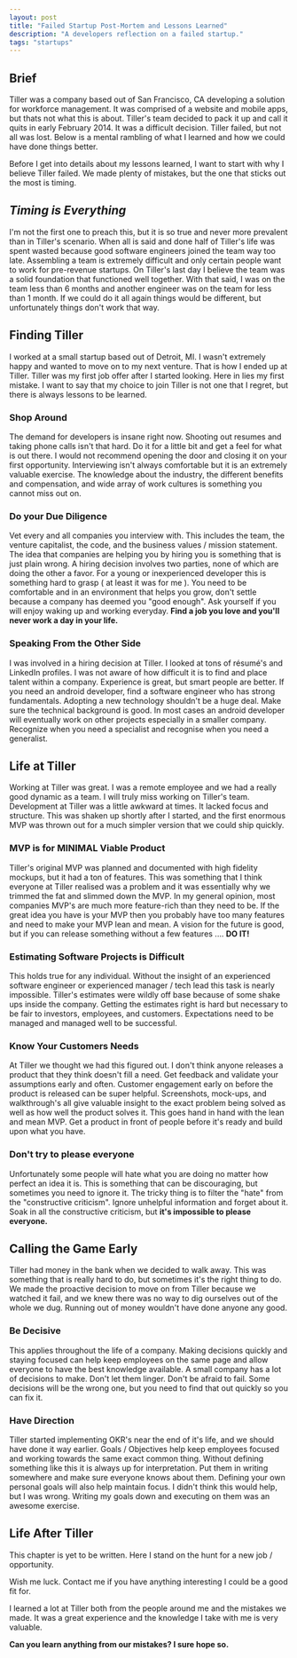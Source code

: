 ```yaml
---
layout: post
title: "Failed Startup Post-Mortem and Lessons Learned"
description: "A developers reflection on a failed startup."
tags: "startups"
---
```

## Brief
Tiller was a company based out of San Francisco, CA developing a solution for workforce management.  It was comprised of a website and mobile apps, but thats not what this is about.  Tiller's team decided to pack it up and call it quits in early February 2014.  It was a difficult decision.  Tiller failed, but not all was lost.  Below is a mental rambling of what I learned and how we could have done things better.

Before I get into details about my lessons learned, I want to start with why I believe Tiller failed.  We made plenty of mistakes, but the one that sticks out the most is timing.

## *Timing is Everything*
I'm not the first one to preach this, but it is so true and never more prevalent than in Tiller's scenario.  When all is said and done half of Tiller's life was spent wasted because good software engineers joined the team way too late.  Assembling a team is extremely difficult and only certain people want to work for pre-revenue startups.  On Tiller's last day I believe the team was a solid foundation that functioned well together.  With that said, I was on the team less than 6 months and another engineer was on the team for less than 1 month.  If we could do it all again things would be different, but unfortunately things don't work that way.

## Finding Tiller
I worked at a small startup based out of Detroit, MI.  I wasn't extremely happy and wanted to move on to my next venture.  That is how I ended up at Tiller.  Tiller was my first job offer after I started looking.  Here in lies my first mistake.  I want to say that my choice to join Tiller is not one that I regret, but there is always lessons to be learned.

### Shop Around
The demand for developers is insane right now.  Shooting out resumes and taking phone calls isn't that hard.  Do it for a little bit and get a feel for what is out there.  I would not recommend opening the door and closing it on your first opportunity.  Interviewing isn't always comfortable but it is an extremely valuable exercise.  The knowledge about the industry, the different benefits and compensation, and wide array of work cultures is something you cannot miss out on.

### Do your Due Diligence
Vet every and all companies you interview with.  This includes the team, the venture capitalist, the code, and the business values / mission statement.  The idea that companies are helping you by hiring you is something that is just plain wrong.  A hiring decision involves two parties, none of which are doing the other a favor.  For a young or inexperienced developer this is something hard to grasp ( at least it was for me ).  You need to be comfortable and in an environment that helps you grow, don't settle because a company has deemed you "good enough".  Ask yourself if you will enjoy waking up and working everyday.  **Find a job you love and you'll never work a day in your life.**

### Speaking From the Other Side
I was involved in a hiring decision at Tiller.  I looked at tons of résumé's and LinkedIn profiles.  I was not aware of how difficult it is to find and place talent within a company.  Experience is great, but smart people are better.  If you need an android developer, find a software engineer who has strong fundamentals.  Adopting a new technology shouldn't be a huge deal.  Make sure the technical background is good.  In most cases an android developer will eventually work on other projects especially in a smaller company.  Recognize when you need a specialist and recognise when you need a generalist.

## Life at Tiller
Working at Tiller was great.  I was a remote employee and we had a really good dynamic as a team.  I will truly miss working on Tiller's team.  Development at Tiller was a little awkward at times. It lacked focus and structure.  This was shaken up shortly after I started, and the first enormous MVP was thrown out for a much simpler version that we could ship quickly.

### MVP is for **MINIMAL** Viable Product
Tiller's original MVP was planned and documented with high fidelity mockups, but it had a ton of features.  This was something that I think everyone at Tiller realised was a problem and it was essentially why we trimmed the fat and slimmed down the MVP.  In my general opinion, most companies MVP's are much more feature-rich than they need to be.  If the great idea you have is your MVP then you probably have too many features and need to make your MVP lean and mean.  A vision for the future is good, but if you can release something without a few features .... **DO IT!**

### Estimating Software Projects is Difficult
This holds true for any individual.  Without the insight of an experienced software engineer or experienced manager / tech lead this task is nearly impossible.  Tiller's estimates were wildly off base because of some shake ups inside the company.  Getting the estimates right is hard but necessary to be fair to investors, employees, and customers.  Expectations need to be managed and managed well to be successful.

### Know Your Customers Needs
At Tiller we thought we had this figured out.  I don't think anyone releases a product that they think doesn't fill a need.  Get feedback and validate your assumptions early and often.  Customer engagement early on before the product is released can be super helpful.  Screenshots, mock-ups, and walkthrough's all give valuable insight to the exact problem being solved as well as how well the product solves it.  This goes hand in hand with the lean and mean MVP.  Get a product in front of people before it's ready and build upon what you have.

### Don't try to please everyone
Unfortunately some people will hate what you are doing no matter how perfect an idea it is.  This is something that can be discouraging, but sometimes you need to ignore it.  The tricky thing is to filter the "hate" from the "constructive criticism".  Ignore unhelpful information and forget about it.  Soak in all the constructive criticism, but **it's impossible to please everyone.**

## Calling the Game Early
Tiller had money in the bank when we decided to walk away.  This was something that is really hard to do, but sometimes it's the right thing to do.  We made the proactive decision to move on from Tiller because we watched it fail, and we knew there was no way to dig ourselves out of the whole we dug.  Running out of money wouldn't have done anyone any good.

### Be Decisive
This applies throughout the life of a company.  Making decisions quickly and staying focused can help keep employees on the same page and allow everyone to have the best knowledge available.  A small company has a lot of decisions to make.  Don't let them linger.  Don't be afraid to fail.  Some decisions will be the wrong one, but you need to find that out quickly so you can fix it.

### Have Direction
Tiller started implementing OKR's near the end of it's life, and we should have done it way earlier.  Goals / Objectives help keep employees focused and working towards the same exact common thing.  Without defining something like this it is always up for interpretation.  Put them in writing somewhere and make sure everyone knows about them.  Defining your own personal goals will also help maintain focus.  I didn't think this would help, but I was wrong.  Writing my goals down and executing on them was an awesome exercise.

## Life After Tiller
This chapter is yet to be written.  Here I stand on the hunt for a new job / opportunity.

Wish me luck.
Contact me if you have anything interesting I could be a good fit for.

I learned a lot at Tiller both from the people around me and the mistakes we made.  It was a great experience and the knowledge I take with me is very valuable.

**Can you learn anything from our mistakes?  I sure hope so.**

